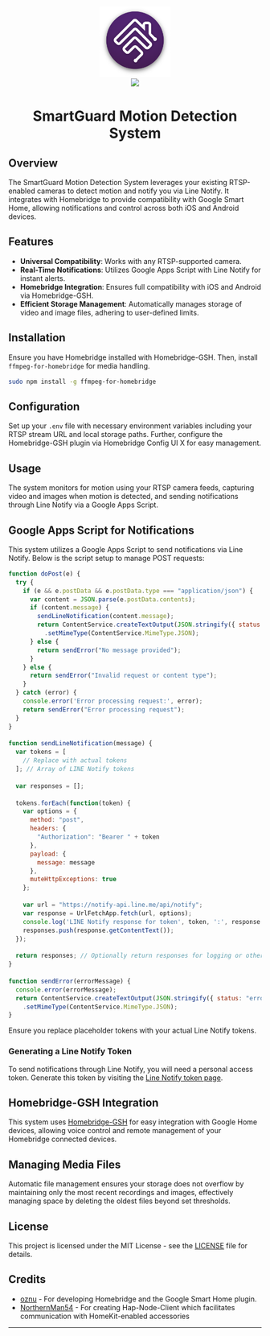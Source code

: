 <p align="center">
    <img src="https://raw.githubusercontent.com/homebridge/branding/master/logos/homebridge-color-round-stylized.png" height="140"><br>
    <img src="https://user-images.githubusercontent.com/3979615/62948974-ba97f180-be28-11e9-8aef-d2a1d2f37cee.png" width="150"><br>
</p>

<span align="center">

# SmartGuard Motion Detection System

</span>

## Overview

The SmartGuard Motion Detection System leverages your existing RTSP-enabled cameras to detect motion and notify you via Line Notify. It integrates with Homebridge to provide compatibility with Google Smart Home, allowing notifications and control across both iOS and Android devices.

## Features

- **Universal Compatibility**: Works with any RTSP-supported camera.
- **Real-Time Notifications**: Utilizes Google Apps Script with Line Notify for instant alerts.
- **Homebridge Integration**: Ensures full compatibility with iOS and Android via Homebridge-GSH.
- **Efficient Storage Management**: Automatically manages storage of video and image files, adhering to user-defined limits.

## Installation

Ensure you have Homebridge installed with Homebridge-GSH. Then, install `ffmpeg-for-homebridge` for media handling.

```bash
sudo npm install -g ffmpeg-for-homebridge
```

## Configuration

Set up your `.env` file with necessary environment variables including your RTSP stream URL and local storage paths. Further, configure the Homebridge-GSH plugin via Homebridge Config UI X for easy management.

## Usage

The system monitors for motion using your RTSP camera feeds, capturing video and images when motion is detected, and sending notifications through Line Notify via a Google Apps Script.

## Google Apps Script for Notifications

This system utilizes a Google Apps Script to send notifications via Line Notify. Below is the script setup to manage POST requests:

```javascript
function doPost(e) {
  try {
    if (e && e.postData && e.postData.type === "application/json") {
      var content = JSON.parse(e.postData.contents);
      if (content.message) {
        sendLineNotification(content.message);
        return ContentService.createTextOutput(JSON.stringify({ status: "success" }))
          .setMimeType(ContentService.MimeType.JSON);
      } else {
        return sendError("No message provided");
      }
    } else {
      return sendError("Invalid request or content type");
    }
  } catch (error) {
    console.error('Error processing request:', error);
    return sendError("Error processing request");
  }
}

function sendLineNotification(message) {
  var tokens = [
    // Replace with actual tokens
  ]; // Array of LINE Notify tokens

  var responses = [];

  tokens.forEach(function(token) {
    var options = {
      method: "post",
      headers: {
        "Authorization": "Bearer " + token
      },
      payload: {
        message: message
      },
      muteHttpExceptions: true
    };

    var url = "https://notify-api.line.me/api/notify";
    var response = UrlFetchApp.fetch(url, options);
    console.log('LINE Notify response for token', token, ':', response.getContentText());
    responses.push(response.getContentText());
  });

  return responses; // Optionally return responses for logging or other purposes
}

function sendError(errorMessage) {
  console.error(errorMessage);
  return ContentService.createTextOutput(JSON.stringify({ status: "error", message: errorMessage }))
    .setMimeType(ContentService.MimeType.JSON);
}
```

Ensure you replace placeholder tokens with your actual Line Notify tokens.

### Generating a Line Notify Token

To send notifications through Line Notify, you will need a personal access token. Generate this token by visiting the [Line Notify token page](https://notify-bot.line.me/my/).

## Homebridge-GSH Integration

This system uses [Homebridge-GSH](https://github.com/oznu/homebridge-gsh#readme) for easy integration with Google Home devices, allowing voice control and remote management of your Homebridge connected devices.

## Managing Media Files

Automatic file management ensures your storage does not overflow by maintaining only the most recent recordings and images, effectively managing space by deleting the oldest files beyond set thresholds.

## License

This project is licensed under the MIT License - see the [LICENSE](LICENSE) file for details.

## Credits

- [oznu](https://github.com/oznu) - For developing Homebridge and the Google Smart Home plugin.
- [NorthernMan54](https://github.com/NorthernMan54) - For creating Hap-Node-Client which facilitates communication with HomeKit-enabled accessories
---
